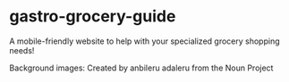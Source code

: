 # gastro-grocery-guide

A mobile-friendly website to help with your specialized grocery shopping needs!

Background images:
Created by anbileru adaleru from the Noun Project